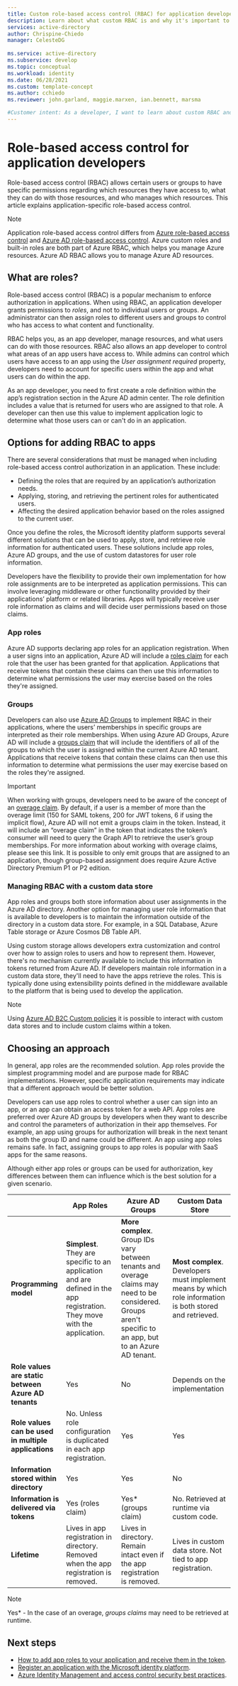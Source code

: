 ```yaml
---
title: Custom role-based access control (RBAC) for application developers - Microsoft identity platform
description: Learn about what custom RBAC is and why it's important to implement in your applications.
services: active-directory
author: Chrispine-Chiedo
manager: CelesteDG
 
ms.service: active-directory
ms.subservice: develop
ms.topic: conceptual
ms.workload: identity 
ms.date: 06/28/2021
ms.custom: template-concept
ms.author: cchiedo
ms.reviewer: john.garland, maggie.marxen, ian.bennett, marsma

#Customer intent: As a developer, I want to learn about custom RBAC and why I need to use it in my application.
---
```


# Role-based access control for application developers

Role-based access control (RBAC) allows certain users or groups to have specific permissions regarding which resources they have access to, what they can do with those resources, and who manages which resources. This article explains application-specific role-based access control.

> [!NOTE]
> Application role-based access control differs from [Azure role-based access control](azure/role-based-access-control/overview) and [Azure AD role-based access control](/azure/active-directory/roles/custom-overview#understand-azure-ad-role-based-access-control). Azure custom roles and built-in roles are both part of Azure RBAC, which helps you manage Azure resources. Azure AD RBAC allows you to manage Azure AD resources.



## What are roles?

Role-based access control (RBAC) is a popular mechanism to enforce authorization in applications. When using RBAC, an application developer grants permissions to *roles*, and not to individual users or groups. An administrator can then assign roles to different users and groups to control who has access to what content and functionality.

RBAC helps you, as an app developer, manage resources, and what users can do with those resources. RBAC also allows an app developer to control what areas of an app users have access to. While admins can control which users have access to an app using the *User assignment required* property, developers need to account for specific users within the app and what users can do within the app.

As an app developer, you need to first create a role definition within the app’s registration section in the Azure AD admin center. The role definition includes a value that is returned for users who are assigned to that role. A developer can then use this value to implement application logic to determine what those users can or can't do in an application.

## Options for adding RBAC to apps

There are several considerations that must be managed when including role-based access control authorization in an application. These include:
- Defining the roles that are required by an application’s authorization needs. 
- Applying, storing, and retrieving the pertinent roles for authenticated users. 
- Affecting the desired application behavior based on the roles assigned to the current user. 

Once you define the roles, the Microsoft identity platform supports several different solutions that can be used to apply, store, and retrieve role information for authenticated users. These solutions include app roles, Azure AD groups, and the use of custom datastores for user role information.

Developers have the flexibility to provide their own implementation for how role assignments are to be interpreted as application permissions. This can involve leveraging middleware or other functionality provided by their applications’ platform or related libraries. Apps will typically receive user role information as claims and will decide user permissions based on those claims.

### App roles

Azure AD supports declaring app roles for an application registration. When a user signs into an application, Azure AD will include a [roles claim](/azure/active-directory/develop/access-tokens#payload-claims) for each role that the user has been granted for that application. Applications that receive tokens that contain these claims can then use this information to determine what permissions the user may exercise based on the roles they're assigned.

### Groups

Developers can also use [Azure AD Groups](/azure/active-directory/fundamentals/active-directory-manage-groups) to implement RBAC in their applications, where the users’ memberships in specific groups are interpreted as their role memberships. When using Azure AD Groups, Azure AD will include a [groups claim](/azure/active-directory/develop/access-tokens#payload-claims) that will include the identifiers of all of the groups to which the user is assigned within the current Azure AD tenant. Applications that receive tokens that contain these claims can then use this information to determine what permissions the user may exercise based on the roles they're assigned.

> [!IMPORTANT]
> When working with groups, developers need to be aware of the concept of an [overage claim](/azure/active-directory/develop/access-tokens#payload-claims). By default, if a user is a member of more than the overage limit (150 for SAML tokens, 200 for JWT tokens, 6 if using the implicit flow), Azure AD will not emit a groups claim in the token. Instead, it will include an “overage claim” in the token that indicates the token’s consumer will need to query the Graph API to retrieve the user’s group memberships. For more information about working with overage claims, please see this link. It is possible to only emit groups that are assigned to an application, though group-based assignment does require Azure Active Directory Premium P1 or P2 edition.

### Managing RBAC with a custom data store

App roles and groups both store information about user assignments in the Azure AD directory. Another option for managing user role information that is available to developers is to maintain the information outside of the directory in a custom data store. For example, in a SQL Database, Azure Table storage or Azure Cosmos DB Table API.

Using custom storage allows developers extra customization and control over how to assign roles to users and how to represent them. However, there's no mechanism currently available to include this information in tokens returned from Azure AD. If developers maintain role information in a custom data store, they'll need to have the apps retrieve the roles. This is typically done using extensibility points defined in the middleware available to the platform that is being used to develop the application.

> [!NOTE]
> Using [Azure AD B2C Custom policies](azure/active-directory-b2c/custom-policy-overview) it is possible to interact with custom data stores and to include custom claims within a token.

## Choosing an approach

In general, app roles are the recommended solution. App roles provide the simplest programming model and are purpose made for RBAC implementations. However, specific application requirements may indicate that a different approach would be better solution.

Developers can use app roles to control whether a user can sign into an app, or an app can obtain an access token for a web API. App roles are preferred over Azure AD groups by developers when they want to describe and control the parameters of authorization in their app themselves. For example, an app using groups for authorization will break in the next tenant as both the group ID and name could be different. An app using app roles remains safe. In fact, assigning groups to app roles is popular with SaaS apps for the same reasons.

Although either app roles or groups can be used for authorization, key differences between them can influence which is the best solution for a given scenario.

|          |App Roles |Azure AD Groups |Custom Data Store|
|----------|-----------|------------|-----------------|
|**Programming model** |**Simplest**. They are specific to an application and are defined in the app registration. They move with the application.|**More complex**. Group IDs vary between tenants and overage claims may need to be considered. Groups aren't specific to an app, but to an Azure AD tenant.|**Most complex**. Developers must implement means by which role information is both stored and retrieved.|
|**Role values are static between Azure AD tenants**|Yes  |No |Depends on the implementation |
|**Role values can be used in multiple applications**|No. Unless role configuration is duplicated in each app registration.|Yes |Yes |
|**Information stored within directory**|Yes  |Yes |No |
|**Information is delivered via tokens**|Yes (roles claim)  |Yes* (groups claim) |No. Retrieved at runtime via custom code. |
|**Lifetime**|Lives in app registration in directory. Removed when the app registration is removed.|Lives in directory. Remain intact even if the app registration is removed. |Lives in custom data store. Not tied to app registration.|


> [!NOTE]
> Yes* - In the case of an overage, *groups claims* may need to be retrieved at runtime.

## Next steps

- [How to add app roles to your application and receive them in the token](./howto-add-app-roles-in-azure-ad-apps.md).
- [Register an application with the Microsoft identity platform](./quickstart-register-app.md).
- [Azure Identity Management and access control security best practices](/azure/security/fundamentals/identity-management-best-practices).
